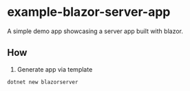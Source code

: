 # example-blazor-server-app
 A simple demo app showcasing a server app built with blazor.

## How
1. Generate app via template
```ssh
dotnet new blazorserver
```